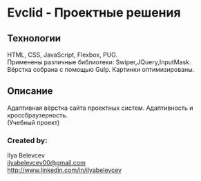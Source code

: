 # Evclid - Проектные решения
## Технологии
HTML, CSS, JavaScript, Flexbox, PUG.  
Применены различные библиотеки: Swiper,JQuery,InputMask.  
Вёрстка собрана с помощью Gulp. Картинки оптимизированы.
## Описание
Адаптивная вёрстка сайта проектных систем. Адаптивность и кроссбраузерность.  
(Учебный проект)
### Created by:
Ilya Belevcev  
ilyabelevcev00@gmail.com  
http://www.linkedin.com/in/ilyabelevcev
